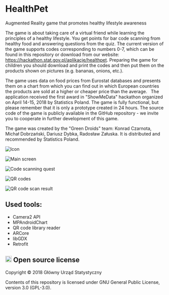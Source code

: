 # HealthPet
Augmented Reality game that promotes healthy lifestyle awareness

The game is about taking care of a virtual friend while learning the principles of a healthy lifestyle. 
You get points for bar code scanning from healthy food and answering questions from the quiz. The current version of the game supports codes corresponding to numbers 0-7, which can be found in this repository or download from our website: https://hackathon.stat.gov.pl/aplikacje/healthpet.  Preparing the game for children you should download and print the codes and then put them on the products shown on pictures (e.g. bananas, onions, etc.).

The game uses data on food prices from Eurostat databases and presents them on a chart from which you can find out in which European countries the products are sold at a higher or cheaper price than the average.
 
The application received the first award in "ShowMeData" hackathon organized on April 14-15, 2018 by Statistics Poland. The game is fully functional, but please remember that it is only a prototype created in 24 hours. The source code of the game is publicly available in the GitHub repository - we invite you to cooperate in further development of this game.

The game was created by the "Green Droids" team: 
  Konrad Czarnota,
  Michał Dobrzański, 
  Dariusz Dybka, 
  Radosław Załuska.
It is distributed and recommended by Statistics Poland.

![](https://github.com/Statistics-Poland/HealthPet/blob/master/ikona_hq.png "Icon")

![](https://github.com/Statistics-Poland/HealthPet/blob/master/screenshots/eng/Screenshot_20180426-090037_HealthPet.jpg "Main screen")

![](https://github.com/Statistics-Poland/HealthPet/blob/master/screenshots/eng/Screenshot_20180426-090047_HealthPet.jpg "Code scanning quest")

![](https://github.com/Statistics-Poland/HealthPet/blob/master/markers.jpg "QR codes")

![](https://github.com/Statistics-Poland/HealthPet/blob/master/screenshots/eng/Screenshot_20180426-090341_HealthPet.jpg "QR code scan result")

## Used tools:
- Camera2 API
- MPAndroidChart
- QR code library reader
- ARCore
- libGDX
- Retrofit

## <img src="https://opensource.org/files/osi_symbol.png" height="20" alt="Open Source" /> Open source license

Copyright &copy; 2018 Główny Urząd Statystyczny

Contents of this repository is licensed under GNU General Public License, version 3.0 (GPL-3.0).
